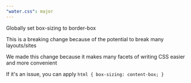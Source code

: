 ```yaml
---
"water.css": major
---
```


Globally set box-sizing to border-box

This is a breaking change because of the potential to break many layouts/sites

We made this change because it makes many facets of writing CSS easier and more convenient

If it's an issue, you can apply `html { box-sizing: content-box; }` 